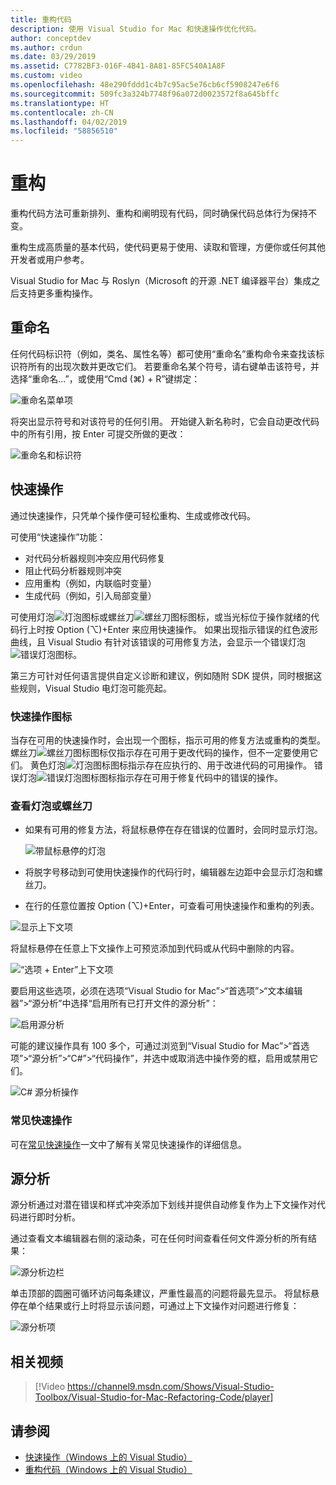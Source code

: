 ```yaml
---
title: 重构代码
description: 使用 Visual Studio for Mac 和快速操作优化代码。
author: conceptdev
ms.author: crdun
ms.date: 03/29/2019
ms.assetid: C7782BF3-016F-4B41-8A81-85FC540A1A8F
ms.custom: video
ms.openlocfilehash: 48e290fddd1c4b7c95ac5e76cb6cf5908247e6f6
ms.sourcegitcommit: 509fc3a324b7748f96a072d0023572f8a645bffc
ms.translationtype: HT
ms.contentlocale: zh-CN
ms.lasthandoff: 04/02/2019
ms.locfileid: "58856510"
---
```

# <a name="refactoring"></a>重构

重构代码方法可重新排列、重构和阐明现有代码，同时确保代码总体行为保持不变。

重构生成高质量的基本代码，使代码更易于使用、读取和管理，方便你或任何其他开发者或用户参考。

Visual Studio for Mac 与 Roslyn（Microsoft 的开源 .NET 编译器平台）集成之后支持更多重构操作。

## <a name="renaming"></a>重命名

任何代码标识符（例如，类名、属性名等）都可使用“重命名”重构命令来查找该标识符所有的出现次数并更改它们。 若要重命名某个符号，请右键单击该符号，并选择“重命名...”，或使用“Cmd (⌘) + R”键绑定：

![重命名菜单项](media/refactoring-renaming1.png)

将突出显示符号和对该符号的任何引用。 开始键入新名称时，它会自动更改代码中的所有引用，按 Enter 可提交所做的更改：

![重命名和标识符](media/refactoring-renaming2.png)

## <a name="quick-actions"></a>快速操作

通过快速操作，只凭单个操作便可轻松重构、生成或修改代码。

可使用“快速操作”功能：

* 对代码分析器规则冲突应用代码修复
* 阻止代码分析器规则冲突
* 应用重构（例如，内联临时变量）
* 生成代码（例如，引入局部变量）

可使用灯泡![灯泡图标](media/quick-actions-light-bulb-icon.png)或螺丝刀![螺丝刀图标](media/quick-actions-screwdriver-icon.png)图标，或当光标位于操作就绪的代码行上时按 Option (⌥)+Enter 来应用快速操作。 如果出现指示错误的红色波形曲线，且 Visual Studio 有针对该错误的可用修复方法，会显示一个错误灯泡![错误灯泡图标](media/quick-actions-error-light-bulb-icon.png)。

第三方可针对任何语言提供自定义诊断和建议，例如随附 SDK 提供，同时根据这些规则，Visual Studio 电灯泡可能亮起。

### <a name="quick-action-icons"></a>快速操作图标
当存在可用的快速操作时，会出现一个图标，指示可用的修复方法或重构的类型。 螺丝刀![螺丝刀图标](media/quick-actions-screwdriver-icon.png)图标仅指示存在可用于更改代码的操作，但不一定要使用它们。 黄色灯泡![灯泡图标](media/quick-actions-light-bulb-icon.png)图标指示存在应执行的、用于改进代码的可用操作。 错误灯泡![错误灯泡图标](media/quick-actions-error-light-bulb-icon.png)图标指示存在可用于修复代码中的错误的操作。

### <a name="to-see-a-light-bulb-or-screwdriver"></a>查看灯泡或螺丝刀

- 如果有可用的修复方法，将鼠标悬停在存在错误的位置时，会同时显示灯泡。

   ![带鼠标悬停的灯泡](media/refactoring-lightbulb-hover.png)

- 将脱字号移动到可使用快速操作的代码行时，编辑器左边距中会显示灯泡和螺丝刀。

- 在行的任意位置按 Option (⌥)+Enter，可查看可用快速操作和重构的列表。

![显示上下文项](media/refactoring-context-action.png)

将鼠标悬停在任意上下文操作上可预览添加到代码或从代码中删除的内容。

![“选项 + Enter”上下文项](media/refactoring-image2a.png)

要启用这些选项，必须在选项“Visual Studio for Mac”>“首选项”>“文本编辑器”>“源分析”中选择“启用所有已打开文件的源分析”：

![启用源分析](media/refactoring-options.png)

可能的建议操作具有 100 多个，可通过浏览到“Visual Studio for Mac”>“首选项”>“源分析”>“C#”>“代码操作”，并选中或取消选中操作旁的框，启用或禁用它们。

![C# 源分析操作](media/refactoring-image3a.png)

### <a name="common-quick-actions"></a>常见快速操作

可在[常见快速操作](/visualstudio/ide/common-quick-actions)一文中了解有关常见快速操作的详细信息。

## <a name="source-analysis"></a>源分析

源分析通过对潜在错误和样式冲突添加下划线并提供自动修复作为上下文操作对代码进行即时分析。

通过查看文本编辑器右侧的滚动条，可在任何时间查看任何文件源分析的所有结果：

![源分析边栏](media/refactoring-image4a.png)

单击顶部的圆圈可循环访问每条建议，严重性最高的问题将最先显示。 将鼠标悬停在单个结果或行上时将显示该问题，可通过上下文操作对问题进行修复：

![源分析项](media/refactoring-image5.png)

## <a name="related-video"></a>相关视频

> [!Video https://channel9.msdn.com/Shows/Visual-Studio-Toolbox/Visual-Studio-for-Mac-Refactoring-Code/player]

## <a name="see-also"></a>请参阅

- [快速操作（Windows 上的 Visual Studio）](/visualstudio/ide/quick-actions)
- [重构代码（Windows 上的 Visual Studio）](/visualstudio/ide/refactoring-in-visual-studio)